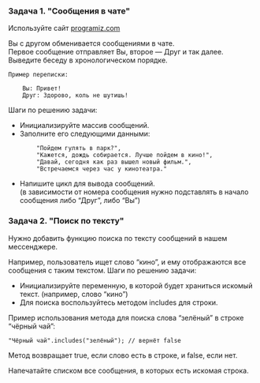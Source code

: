 ### Задача 1. "Сообщения в чате"

Используйте сайт [programiz.com](https://www.programiz.com/javascript/online-compiler/)

Вы с другом обменивается сообщениями в чате.  
Первое сообщение отправляет Вы, второе — Друг и так далее.  
Выведите беседу в хронологическом порядке.   
```
Пример переписки:

    Вы: Привет!
    Друг: Здорово, коль не шутишь!
```
Шаги по решению задачи:
- Инициализируйте массив сообщений.
- Заполните его следующими данными:
```
        "Пойдем гулять в парк?",
        "Кажется, дождь собирается. Лучше пойдем в кино!",
        "Давай, сегодня как раз вышел новый фильм.",
        "Встречаемся через час у кинотеатра."
```
- Напишите цикл для вывода сообщений.  
(в зависимости от номера сообщения нужно подставлять в начало сообщения либо “Друг”, либо “Вы”)

### Задача 2. "Поиск по тексту"

Нужно добавить функцию поиска по тексту сообщений в нашем мессенджере. 

Например, пользователь ищет слово “кино”, и ему отображаются все сообщения с таким текстом.
Шаги по решению задачи:
- Инициализируйте переменную, в которой будет храниться искомый текст.
(например, слово “кино”)
- Для поиска воспользуйтесь методом includes для строки.

Пример использования метода для поиска слова “зелёный” в строке “чёрный чай”:
```
"Чёрный чай".includes("зелёный"); // вернёт false
```
Метод возвращает true, если слово есть в строке, и false, если нет.

Напечатайте списком все сообщения, в которых есть искомая строка.
